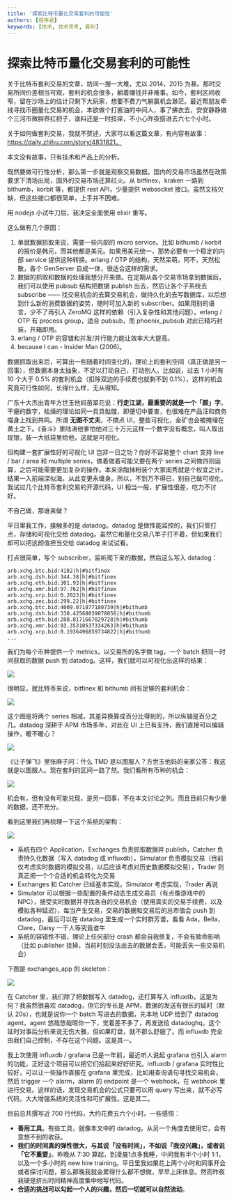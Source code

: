 ```yaml
---
title: '探索比特币量化交易套利的可能性'
authors: [程序君]
keywords: [技术, 技术思考, 套利]
---
```


# 探索比特币量化交易套利的可能性

关于比特币套利交易的文章，坊间一搜一大堆，尤以 2014，2015 为甚。那时交易所间价差相当可观，套利的机会很多，躺着赚钱并非难事。如今，套利区间收窄，留在沙场上的估计只剩下大玩家，想要不费力气躺赢机会渺茫。最近帮朋友牵线寻找币圈量化交易的机会，本欲做个打酱油的中间人，事了拂衣去，安安静静做个三河市微胖界扛把子，谁料还是一时技痒，不小心昨夜搭进去六七个小时。

关于如何做套利交易，我就不赘述，大家可以看这篇文章，有内容有故事：https://daily.zhihu.com/story/4831821。

本文没有故事，只有技术和产品上的分析。

既然要做可行性分析，那么第一步就是观察交易数据。国内的交易市场虽然在政策要求下清场出局，国外的交易市场还算红火。从 bitfinex，kraken 一路到 bithumb，korbit 等，都提供 rest API，少量提供 websocket 接口。虽然文档欠缺，但这些接口都很简单，上手并不困难。

用 nodejs 小试牛刀后，我决定全面使用 elixir 重写。

这么做有几个原因：

1. 单就数据抓取来说，需要一些内部的 micro service。比如 bithumb / korbit 的报价是韩元，而其他都是美元。如果用美元统一，那势必要有一个稳定的内部 service 提供这种转换。erlang / OTP 的结构，天然呆萌，阿不，天然松散，各个 GenServer 自成一体，很适合这样的需求。
2. 数据的抓取和数据的处理我想分开来做。在定期从各个交易市场拿到数据后，我们可以使用 pubsub 结构把数据 publish 出去，然后让各个子系统去 subscribe —— 找交易机会的去算交易机会，做持久化的去写数据库，以后想到什么新的消费数据的姿势，随时可加入新的 subscriber。如果用别的语言，少不了再引入 ZeroMQ 这样的依赖（引入复杂性和其他问题）。erlang / OTP 有 process group，适合 pubsub，而 phoenix_pubsub 对此已精巧封装，开箱即用。
3. erlang / OTP 的容错和并发/并行能力能让效率大大提高。
4. because I can - Insider Man (2006)。

数据抓取出来后，可算出一些随着时间变化的，理论上的套利空间（真正做是另一回事），但数据本身太抽象，不足以打动自己，打动别人。比如说，过去 1 小时有 10 个大于 0.5% 的套利机会（扣除双边的手续费也就剩不到 0.1%），这样的机会究竟可行性如何，长得什么样，无从得知。

广东十大杰出青年方世玉他妈苗翠花说：__行走江湖，最重要的就是一个「颜」字__。干瘪的数字，枯燥的理论如同一具具骷髅，即便切中要害，也很难在产品汪和商务喵身上找到共鸣。所谓 __无图不丈夫__，不搞点 UI，整些可视化，金矿也会被掩埋在黄土之下。《奋斗》里陆涛他爹怕他对三十万元这样一个数字没有概念，叫人取出现银，装一大纸袋里给他，这就是可视化。

但构建一套扩展性好的可视化 UI 岂非一日之功？你好不容易整个 chart 支持 line / bar / area 和 multiple series，做着做着可能又要在两个 series 之间做四则运算，之后可能需要更加复杂的操作。本来涂脂抹粉装个大家闺秀就是个权宜之计，结果一入前端深似海，从此变更永缠身。所以，不到万不得已，别自己做可视化。我试过几个比特币套利交易的开源代码，UI 相当一般，扩展性很差，吃力不讨好。

不自己做，那谁来做？

平日里我工作，接触多的是 datadog。datadog 是做性能监控的，我们只管打点，存储和可视化交给 datadog。虽然它和量化交易八竿子打不着，但如果我们却可以把这颜值担当交给 datadog 来试试看。

打点很简单，写个 subscriber，监听爬下来的数据，然后这么写入 datadog：

```
arb.xchg.btc.bid:4182|h|#bitfinex
arb.xchg.dsh.bid:344.38|h|#bitfinex
arb.xchg.eth.bid:301.93|h|#bitfinex
arb.xchg.xmr.bid:97.762|h|#bitfinex
arb.xchg.xrp.bid:0.2023|h|#bitfinex
arb.xchg.zec.bid:299.22|h|#bitfinex
arb.xchg.btc.bid:4009.071877180739|h|#bithumb
arb.xchg.dsh.bid:330.42568039078856|h|#bithumb
arb.xchg.eth.bid:288.8171667829728|h|#bithumb
arb.xchg.xmr.bid:93.35310537334263|h|#bithumb
arb.xchg.xrp.bid:0.1936496859734822|h|#bithumb
...
```

我们为每个币种提供一个 metrics，以交易所的名字做 tag，一个 batch 把同一时间获取的数据 push 到 datadog。这样，我们就可以可视化出这样的结果：

![](assets/arb_btc.jpg)

很明显，就比特币来说，bitfinex 和 bithumb 间有足够的套利机会：

![](assets/btc_op.jpg)

这个图是将两个 series 相减，其差异换算成百分比得到的，所以纵轴是百分之几。datadog 深耕于 APM 市场多年，对此在 UI 上已有支持，我们直接可以编辑操作，暖不暖心？

![](assets/btc_op_edit.jpg)

《让子弹飞》里张麻子问：什么 TMD 是以图服人？方世玉他妈的亲家公答：我这就是以图服人。现在套利的区间一路了然。我们看所有币种的机会：

![](assets/arbitrage.jpg)


机会有，但有没有可能兑现，是另一回事，不在本文讨论之列。而且目前只有少量的数据，还不充分。

看到这里我们再梳理一下这个系统的架构：

![](assets/arbitrage_design.jpg)

* 系统有四个 Application，Exchanges 负责抓取数据并 publish，Catcher 负责持久化数据（写入 datadog 或 influxdb），Simulator 负责模拟交易（目前仅考虑实时数据的模拟交易，以后应该考虑对历史数据模拟交易），Trader 则真正把一个个合适的机会转化为交易
* Exchanges 和 Catcher 已经基本实现，Simulator 考虑实现，Trader 再说
* Simulator 可以根据一些配置的条件动态生成交易员（有点像游戏中的 NPC），接受实时数据并寻找各自的交易机会（使用真实的交易手续费，以及模拟各种延迟），每当产生交易，交易的数据和交易后的总市值会 push 到 datadog，最后可以在 datadog 里生成一个实时群芳谱，看看 Ada，Bella，Clare，Daisy 一干人等究竟谁牛
* 系统的容错性不错，理论上任何部分 crash 都会自我修复，不会有致命影响（比如 publisher 挂掉，当前时刻没法出去的数据会丢，可能丢失一些交易机会）

下图是 exchanges_app 的 skeleton：

![](assets/exchanges_app.jpg)

在 Catcher 里，我们除了把数据写入 datadog，还打算写入 influxdb，这是为何？我虽然很喜欢 datadog，但它的专长是 APM，数据的发送有很长的延时（默认 20s），也就是说你一个 batch 写进去的数据，先本地 UDP 给到了 datadog agent，agent 悠哉悠哉晾你一下，觉着差不多了，再发送给 datadoghq。这个延时对事后分析来说无伤大雅，但如果盯盘，就不那么舒服了。而 influxdb 完全由我们自己控制，不存在这个问题。这是其一。

我上次使用 influxdb / grafana 已是一年前，最近听人说起 grafana 也引入 alarm 的功能，正好这个项目可以把它们拾起来好好研究。influxdb / grafana 实时性比较好，可以让一些操作直接在 grafana 里完成，比如用查询语句寻找交易机会，然后 trigger 一个 alarm，alarm 的 endpoint 是一个 webhook，在 webhook 里进行交易。这样的话，发现交易机会的公式只要可以用 query 写出来，就不必写代码，大大增强系统的灵活性和可扩展性。这是其二。

目前总共撰写近 700 行代码，大约花费五六个小时。一些感悟：

* __善用工具__。有些工具，就像本文中的 datadog，从另一个角度去使用它，会有意想不到的收获。
* __我们的时间真的弹性很大，与其说「没有时间」，不如说「我没兴趣」，或者说「它不重要」__。昨晚从 7:30 算起，到凌晨1点多我睡，中间我有半个小时 1:1，以及一个多小时的 new hire training。平日里我如果花上两个小时和同事开会或者探讨问题，那么那晚我就会累得什么都不想做，早早上床休息。然而昨夜我硬是挤出时间精神高度集中地写代码。
* __合适的挑战可以勾起一个人的兴趣，然后一切就可以自然流动__。
